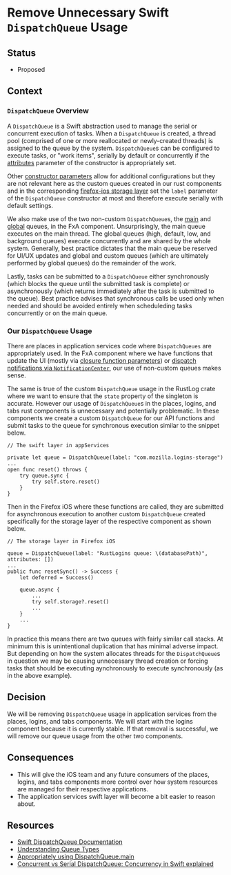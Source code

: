 <!-- This ADR is using a lighter weight template created by Michael Nygard (see [here](https://github.com/joelparkerhenderson/architecture-decision-record/blob/main/templates/decision-record-template-by-michael-nygard/index.md) for details). It is -->

# Remove Unnecessary Swift `DispatchQueue` Usage

## Status

* Proposed

## Context

### `DispatchQueue` Overview

A `DispatchQueue` is a Swift abstraction used to manage the serial or concurrent execution of tasks. When a `DispatchQueue` is created, a thread pool (comprised of one or more reallocated or newly-created threads) is assigned to the queue by the system. `DispatchQueue`s can be configured to execute tasks, or "work items", serially by default or concurrently if the [attributes](https://developer.apple.com/documentation/dispatch/dispatchqueue/attributes) parameter of the constructor is appropriately set.

Other [constructor parameters](https://developer.apple.com/documentation/dispatch/dispatchqueue/2300059-init) allow for additional configurations but they are not relevant here as the custom queues created in our rust components and in the corresponding [firefox-ios storage layer](https://github.com/mozilla-mobile/firefox-ios/tree/main/Storage/Rust) set the `label` parameter of the `DispatchQueue` constructor at most and therefore execute serially with default settings.

We also make use of the two non-custom `DispatchQueue`s, the [main](https://developer.apple.com/documentation/dispatch/dispatchqueue/1781006-main) and [global](https://developer.apple.com/documentation/dispatch/dispatchqueue/2300077-global) queues, in the FxA component. Unsurprisingly, the main queue executes on the main thread. The global queues (high, default, low, and background queues) execute concurrently and are shared by the whole system. Generally, best practice dictates that the main queue be reserved for UI/UX updates and global and custom queues (which are ultimately performed by global queues) do the remainder of the work.

Lastly, tasks can be submitted to a `DispatchQueue` either synchronously (which blocks the queue until the submitted task is complete) or asynchronously (which returns immediately after the task is submitted to the queue). Best practice advises that synchronous calls be used only when needed and should be avoided entirely when scheduleding tasks concurrently or on the main queue.

### Our `DispatchQueue` Usage

There are places in application services code where `DispatchQueues` are appropriately used. In the FxA component where we have functions that update the UI (mostly via [closure function parameters](https://github.com/mozilla/application-services/blob/451bcc2fe8fe6675ca3de962a4b38b3fa181a806/components/fxa-client/ios/FxAClient/FxAccountManager.swift#L108)) or [dispatch notifications via `NotificationCenter`](https://github.com/mozilla/application-services/blob/72b827c3e0f883163762857fd766df1aeb060725/components/fxa-client/ios/FxAClient/FxAccountDeviceConstellation.swift#L49), our use of non-custom queues makes sense.

The same is true of the custom `DispatchQueue` usage in the RustLog crate where we want to ensure that the `state` property of the singleton is accurate. However our usage of `DispatchQueue`s in the places, logins, and tabs rust components is unnecessary and potentially problematic. In these components we create a custom `DispatchQueue` for our API functions and submit tasks to the queue for synchronous execution similar to the snippet below.

```
// The swift layer in appServices

private let queue = DispatchQueue(label: "com.mozilla.logins-storage")
...
open func reset() throws {
    try queue.sync {
        try self.store.reset()
    }
}
```
Then in the Firefox iOS where these functions are called, they are submitted for asynchronous execution to another custom `DispatchQueue` created specifically for the storage layer of the respective component as shown below.

```
// The storage layer in Firefox iOS

queue = DispatchQueue(label: "RustLogins queue: \(databasePath)", attributes: [])
...
public func resetSync() -> Success {
    let deferred = Success()

    queue.async {
        ...
        try self.storage?.reset()
        ...
    }
    ...
}
```

In practice this means there are two queues with fairly similar call stacks. At minimum this is unintentional duplication that has minimal adverse impact. But depending on how the system allocates threads for the `DispatchQueue`s in question we may be causing unnecessary thread creation or forcing tasks that should be executing aynchronously to execute synchronously (as in the above example).

## Decision

We will be removing `DispatchQueue` usage in application services from the places, logins, and tabs components. We will start with the logins component because it is currently stable. If that removal is successful, we will remove our queue usage from the other two components.

## Consequences

* This will give the iOS team and any future consumers of the places, logins, and tabs components more control over how system resources are managed for their respective applications.
* The application services swift layer will become a bit easier to reason about.

## Resources

* [Swift DispatchQueue Documentation](https://developer.apple.com/documentation/dispatch/dispatchqueue)
* [Understanding Queue Types](https://www.raywenderlich.com/28540615-grand-central-dispatch-tutorial-for-swift-5-part-1-2#toc-anchor-005)
* [Appropriately using DispatchQueue.main](https://www.donnywals.com/appropriately-using-dispatchqueue-main/)
* [Concurrent vs Serial DispatchQueue: Concurrency in Swift explained](https://www.avanderlee.com/swift/concurrent-serial-dispatchqueue/)
